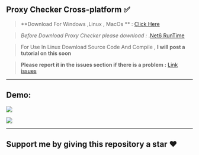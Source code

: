 ## Proxy Checker Cross-platform ✅

> **Download For Windows ,Linux , MacOs ** : [Click Here](https://github.com/miticyber/ProxyFinderAndChecker/releases/tag/proxychecker)

> _Before Download Proxy Checker please download :_ .[Net6 RunTime](https://dotnet.microsoft.com/en-us/download/dotnet/6.0) 

> For Use In Linux Download Source Code And Compile , **I will post a tutorial on this soon**

> **Please report it in the issues section if there is a problem :** [Link issues](https://github.com/miticyber/ProxyFinderAndChecker/issues)

---

## **Demo:**

![](https://33333.cdn.cke-cs.com/kSW7V9NHUXugvhoQeFaf/images/44816d5ff3c14100024b5e185ceff83cc8277fffbdd7f425.png)

![](https://33333.cdn.cke-cs.com/kSW7V9NHUXugvhoQeFaf/images/bccae2f048df64b2fa7d2a3dade449e3561a1ad9ca6efb25.png)

---

## **Support me by giving this repository a star ❤️**
